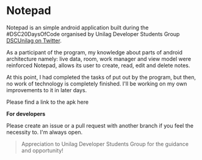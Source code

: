 #  Notepad

Notepad is an simple android application built during the #DSC20DaysOfCode organised by Unilag Developer Students Group [DSCUnilag on Twitter](https://twitter.com/DSCUnilag).

As a participant of the program, my knowledge about parts of android architecture namely: live data, room, work manager and view model were reinforced
Notepad, allows its user to create, read, edit and delete notes. 

At this point, I had completed the tasks of put out by the program, but then, no work of technology is completely finished. I'll be working on my own improvements to it in later days.

Please find a link to the apk here


**For developers**

Please create an issue or a pull request with another branch if you feel the necessity to. I'm always open.
>Appreciation to Unilag Developer Students Group for the guidance and opportunity!